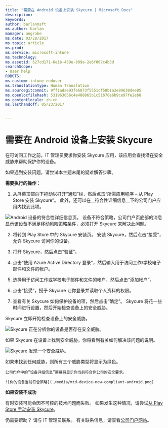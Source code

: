 ```yaml
---
title: "需要在 Android 设备上安装 Skycure | Microsoft Docs"
description: 
keywords: 
author: barlanmsft
ms.author: barlan
manager: angrobe
ms.date: 03/28/2017
ms.topic: article
ms.prod: 
ms.service: microsoft-intune
ms.technology: 
ms.assetid: 627cd171-6e1b-439e-809a-2e6f007c4b3d
searchScope:
- User help
ROBOTS: 
ms.custom: intune-enduser
ms.translationtype: Human Translation
ms.sourcegitcommit: 9ff1adae93fe6873f5551cf58b1a2e89638dee85
ms.openlocfilehash: 531963056c4e488865b1c51b76e6b9ce97fe2eb8
ms.contentlocale: zh-cn
ms.lasthandoff: 05/23/2017


---
```


# <a name="you-need-to-install-skycure-on-your-android-device"></a>需要在 Android 设备上安装 Skycure

在可访问工作之前，IT 管理员要求你安装 Skycure 应用，该应用会查找潜在安全威胁来帮助保护你的设备。

如果遇到安装问题，请尝试本主题末尾的疑难解答步骤。

**需要执行的操作：**

1. 从屏幕顶部向下拖动以打开“通知”栏，然后点击“所需应用程序 – 从 Play Store 安装 Skycure”。 此外，还可以在__符合性详细信息__下的公司门户应用内找到此项。

  ![Android 设备的符合性详细信息页。 设备不符合策略，公司门户页底部的消息显示该设备不满足移动风险策略条件，必须打开 Skycure 来解决此问题。](./media/skycure-resolves-compliance-android.png)

2. 将转到 Play Store 中的 Skycure 安装页。 安装 Skycure，然后点击“接受”，允许 Skycure 访问你的设备。

3. 打开 Skycure，然后点击“验证”。

4. 点击“使用 Azure Active Directory 登录”，然后输入用于访问工作/学校电子邮件和文件的帐户。

5. 选择用于访问工作或学校电子邮件和文件的帐户，然后点击“添加帐户”。

6. 点击“接受”，授予 Skycure 让你登录并读取个人资料的权限。

7. 查看有关 Skycure 如何保护设备的项，然后点击“确定”。 Skycure 将花一些时间进行设置，然后开始检查设备上的安全威胁。

  Skycure 立即开始检查设备上的安全威胁。

  ![Skycure 正在分析你的设备是否存在安全威胁。](./media/skycure-scan-in-progress-android.png)

  如果 Skycure 在设备上找到安全威胁，你将看到有关如何解决该问题的说明。

  ![Skycure 发现一个安全威胁。](./media/skycure-found-a-threat-android.png)

  如果未找到任何威胁，则所有三个威胁类型将显示为绿色。

    公司门户中的“设备详细信息”屏幕将显示你当前符合你公司的安全要求。

    ![你的设备当前符合策略](./media/mtd-device-now-compliant-android.png)

**如果安装不成功**

有时安装可能会因不可控的技术问题而失败。 如果发生这种情况，请尝试[从 Play Store 手动安装 Skycure](https://play.google.com/store/apps/details?id=com.skycure.skycure)。

仍需要帮助？ 请与 IT 管理员联系。 有关联系信息，请查看[公司门户网站](http://portal.manage.microsoft.com)。

